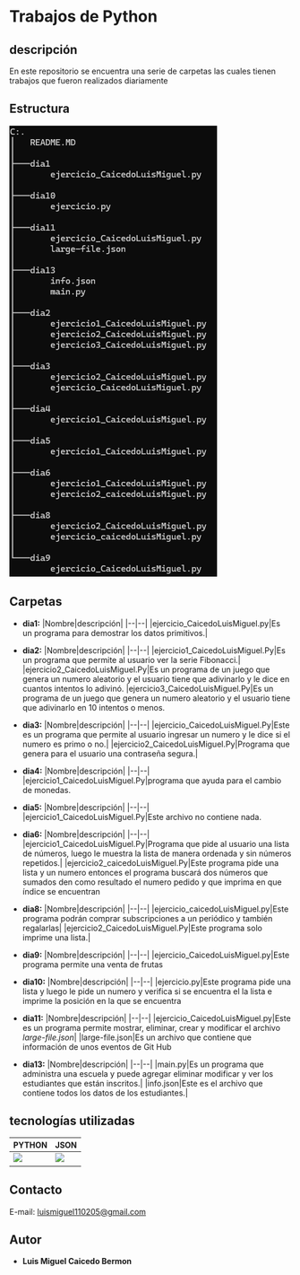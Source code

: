 # Trabajos de Python
## descripción
En este repositorio se encuentra una serie de carpetas las cuales tienen trabajos que fueron realizados diariamente

## Estructura
![estructura](estructura.png)

## Carpetas

- **dia1:** 
    |Nombre|descripción|
    |--|--|
    |ejercicio_CaicedoLuisMiguel.py|Es un programa para demostrar los datos primitivos.|

- **dia2:**
    |Nombre|descripción|
    |--|--|
    |ejercicio1_CaicedoLuisMiguel.Py|Es un programa que permite al usuario ver la serie Fibonacci.|
    |ejercicio2_CaicedoLuisMiguel.Py|Es un programa de un juego que genera un numero aleatorio y el usuario tiene que adivinarlo y le dice en cuantos intentos lo adivinó.
    |ejercicio3_CaicedoLuisMiguel.Py|Es un programa de un juego que genera un numero aleatorio y el usuario tiene que adivinarlo en 10 intentos o menos.

- **dia3:**
    |Nombre|descripción|
    |--|--|
    |ejercicio_CaicedoLuisMiguel.Py|Este es un programa que permite al usuario ingresar un numero y le dice si el numero es primo o no.|
    |ejercicio2_CaicedoLuisMiguel.Py|Programa que genera para el usuario una contraseña segura.|
- **dia4:**
    |Nombre|descripción|
    |--|--|
    |ejercicio1_CaicedoLuisMiguel.Py|programa que ayuda para el cambio de monedas.
- **dia5:**
    |Nombre|descripción|
    |--|--|
    |ejercicio1_CaicedoLuisMiguel.Py|Este archivo no contiene nada.
- **dia6:**
    |Nombre|descripción|
    |--|--|
    |ejercicio1_CaicedoLuisMiguel.Py|Programa que pide al usuario una lista de números, luego le muestra la lista de manera ordenada y sin números repetidos.|
    |ejercicio2_caicedoLuisMiguel.Py|Este programa pide una lista y un numero entonces el programa buscará dos números que sumados den como resultado el numero pedido y que imprima en que índice se encuentran
- **dia8:**
    |Nombre|descripción|
    |--|--|
    |ejercicio_caicedoLuisMiguel.py|Este programa podrán comprar subscripciones a un periódico y también regalarlas|
    |ejercicio2_CaicedoLuisMiguel.Py|Este programa solo imprime una lista.|
- **dia9:**
    |Nombre|descripción|
    |--|--|
    |ejercicio_CaicedoLuisMiguel.py|Este programa permite una venta de frutas
- **dia10:**
    |Nombre|descripción|
    |--|--|
    |ejercicio.py|Este programa pide una lista y luego le pide un numero y verifica si se encuentra el la lista e imprime la posición en la que se encuentra
- **dia11:**
    |Nombre|descripción|
    |--|--|
    |ejercicio_CaicedoLuisMiguel.py|Este es un programa permite mostrar, eliminar, crear y modificar el archivo *large-file.json*|
    |large-file.json|Es un archivo que contiene que información de unos eventos de Git Hub

- **dia13:**
    |Nombre|descripción|
    |--|--|
    |main.py|Es un programa que administra una escuela y puede agregar eliminar modificar y ver los estudiantes que están inscritos.|
    |info.json|Este es el archivo que contiene todos los datos de los estudiantes.|


## tecnologías utilizadas
|PYTHON|JSON|
|--|--|
|![](https://img.shields.io/badge/Python-FFD43B?style=for-the-badge&logo=python&logoColor=blue)|![](https://img.shields.io/badge/json-5E5C5C?style=for-the-badge&logo=json&logoColor=white)|
## Contacto
E-mail: luismiguel110205@gmail.com
## Autor
- **Luis Miguel Caicedo Bermon**